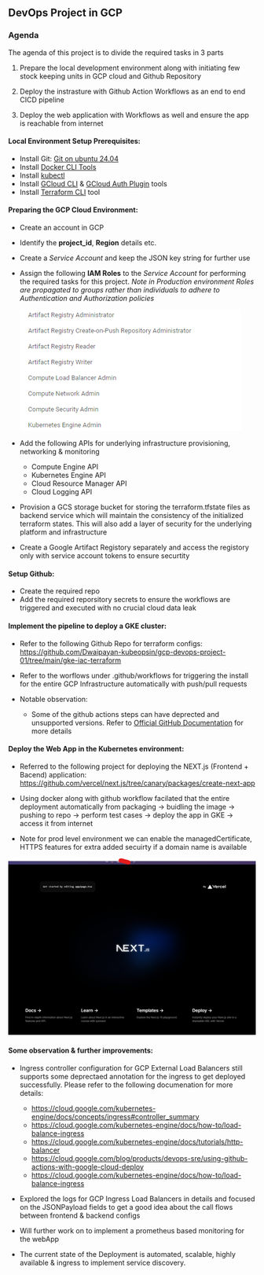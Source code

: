 ## DevOps Project in GCP

### Agenda

The agenda of this project is to divide the required tasks in 3 parts

1. Prepare the local development environment along with initiating few stock keeping units in GCP cloud and Github Repository

2. Deploy the instrasture with Github Action Workflows as an end to end CICD pipeline

3. Deploy the web application with Workflows as well and ensure the app is reachable from internet


#### Local Environment Setup Prerequisites:

- Install Git: [Git on ubuntu 24.04](https://thelinuxforum.com/articles/865-install-git-on-ubuntu-24-04#:~:text=Git%20is%20a%20widely%20used,That's%20it!)
- Install [Docker CLI Tools](https://docs.docker.com/engine/install/ubuntu/)
- Install [kubectl](https://kubernetes.io/docs/tasks/tools/install-kubectl-linux/#install-using-native-package-management)
- Install [GCloud CLI](https://cloud.google.com/sdk/docs/install#deb) & [GCloud Auth Plugin]() tools
- Install [Terraform CLI](https://developer.hashicorp.com/terraform/tutorials/aws-get-started/install-cli) tool


#### Preparing the GCP Cloud Environment:

- Create an account in GCP
- Identify the **project_id**, **Region** details etc.
- Create a *Service Account* and keep the JSON key string for further use
- Assign the following **IAM Roles** to the *Service Account* for performing the required tasks for this project. *Note in Production environment Roles are propagated to groups rather than individuals to adhere to Authentication and Authorization policies*
  
  ![alt text](image-1.png)
  
- Add the following APIs for underlying infrastructure provisioning, networking & monitoring
  - Compute Engine API
  - Kubernetes Engine API
  - Cloud Resource Manager API
  - Cloud Logging API
- Provision a GCS storage bucket for storing the terraform.tfstate files as backend service which will maintain the consistency of the initialized terraform states. This will also add a layer of security for the underlying platform and infrastructure
- Create a Google Artifact Registory separately and access the registory only with service account tokens to ensure securtity

#### Setup Github:

- Create the required repo
- Add the required reporsitory secrets to ensure the workflows are triggered and executed with no crucial cloud data leak


#### Implement the pipeline to deploy a GKE cluster: 

- Refer to the following Github Repo for terraform configs: https://github.com/Dwaipayan-kubeopsin/gcp-devops-project-01/tree/main/gke-iac-terraform

- Refer to the worflows under .github/workflows for triggering the install for the entire GCP Infrastructure automatically with push/pull requests

- Notable observation:
  - Some of the github actions steps can have deprected and unsupported versions. Refer to [Official GitHub Documentation](https://docs.github.com/en/actions/about-github-actions/understanding-github-actions) for more details


#### Deploy the Web App in the Kubernetes environment:

- Referred to the following project for deploying the NEXT.js (Frontend + Bacend) application: https://github.com/vercel/next.js/tree/canary/packages/create-next-app

- Using docker along with github workflow facilated that the entire deployment automatically from packaging -> buidling the image -> pushing to repo -> perform test cases -> deploy the app in GKE -> access it from internet

- Note for prod level environment we can enable the managedCertificate, HTTPS features for extra added secuirty if a domain name is available

![alt text](image-2.png)


#### Some observation & further improvements:

- Ingress controller configuration for GCP External Load Balancers still supports some deprectaed annotation for the ingress to get deployed successfully. Please refer to the following documenation for more details: 

  - https://cloud.google.com/kubernetes-engine/docs/concepts/ingress#controller_summary
  - https://cloud.google.com/kubernetes-engine/docs/how-to/load-balance-ingress
  - https://cloud.google.com/kubernetes-engine/docs/tutorials/http-balancer
  - https://cloud.google.com/blog/products/devops-sre/using-github-actions-with-google-cloud-deploy
  - https://cloud.google.com/kubernetes-engine/docs/how-to/load-balance-ingress

- Explored the logs for GCP Ingress Load Balancers in details and focused on the JSONPayload fields to get a good idea about the call flows between frontend & backend configs

- Will further work on to implement a prometheus based monitoring for the webApp 

- The current state of the Deployment is automated, scalable, highly available & ingress to implement service discovery. 
